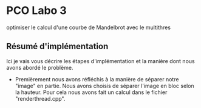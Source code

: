# PCO Labo 3
optimiser le calcul d'une courbe de Mandelbrot avec le multithres

## Résumé d'implémentation

Ici je vais vous décrire les étapes d'implémentation et la manière dont nous avons abordé le problème.

- Premièrement nous avons réfléchis à la manière de séparer notre "image" en partie.
  Nous avons choisis de séparer l'image en bloc selon la hauteur. Pour cela nous avons fait un calcul dans le fichier "renderthread.cpp".

